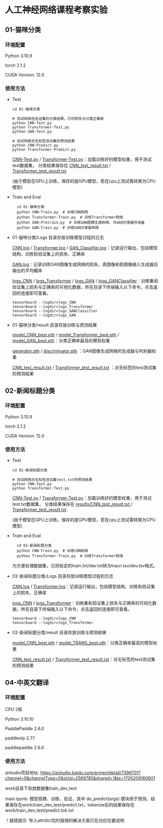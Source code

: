 # 人工神经网络课程考察实验

## 01-猫咪分类
### 环境配置

Python 3.10.9

torch 2.1.2

CUDA Version: 12.0

### 使用方法

- Test
   ```
  cd 01-猫咪分类

  # 测试网络在验证集的分类结果，打印损失与分类正确率
  python CNN-Test.py 
  python Transformer-Test.py 
  python GAN-Test.py 

  # 测试网络对无标签测试集的预测结果
  python CNN-Predict.py 
  python Transformer-Predict.py  
  ```

   [CNN-Test.py](01-%E7%8C%AB%E5%92%AA%E5%88%86%E7%B1%BB/CNN-Test.py) / [Transformer-Test.py](01-%E7%8C%AB%E5%92%AA%E5%88%86%E7%B1%BB/Transformer-Test.py)：加载训练好的模型权重，用于测试test数据集，
   分类结果保存在 [CNN_test_result.txt](01-%E7%8C%AB%E5%92%AA%E5%88%86%E7%B1%BB/results/CNN_test_result.txt) / [Transformer_test_result.txt](01-%E7%8C%AB%E5%92%AA%E5%88%86%E7%B1%BB/results/Transformer_test_result.txt)

   (由于模型在GPU上训练，保存的是GPU模型，若在cpu上测试需转换为CPU模型)

- Train and Eval
    ```
      cd 01-猫咪分类
      python CNN-Train.py  # 训练CNN网络
      python Transformer-Train.py  # 训练Transformer网络
      python GAN-Pretrain.py  # 训练GAN图像生成网络，为GAN分类器作准备
      python GAN-Train.py  # 训练GAN分类器网络
    ```

 - 01-猫咪分类/Logs 目录存放训练模型过程的日志
    
    [CNN.log](01-%E7%8C%AB%E5%92%AA%E5%88%86%E7%B1%BB/Logs/CNN.log) / [Transformer.log](01-%E7%8C%AB%E5%92%AA%E5%88%86%E7%B1%BB/Logs/Transformer.log) / [GAN_Classifier.log](01-%E7%8C%AB%E5%92%AA%E5%88%86%E7%B1%BB/Logs/GAN_Classifier.log)：记录运行输出，包括模型结构、训练和验证集上的损失、正确率

    [GAN.log](01-%E7%8C%AB%E5%92%AA%E5%88%86%E7%B1%BB/Logs/GAN.log)：记录训练GAN图像生成网络的损失、真图像和假图像输入生成器后输出的平均概率
    
    
    [logs_CNN](01-%E7%8C%AB%E5%92%AA%E5%88%86%E7%B1%BB/Logs/logs_CNN) / [logs_Transformer](01-%E7%8C%AB%E5%92%AA%E5%88%86%E7%B1%BB/Logs/logs_Transformer) / [logs_GAN](01-%E7%8C%AB%E5%92%AA%E5%88%86%E7%B1%BB/Logs/logs_GAN) / [logs_GANClassifier](01-%E7%8C%AB%E5%92%AA%E5%88%86%E7%B1%BB/Logs/logs_GANClassifier)：训练集和验证集上损失与正确率的可视化数据，所在目录下终端输入以下命令，点击返回的连接即可查看。

    ```
    tensorboard --logdir=logs_CNN 
    tensorboard --logdir=logs_Transformer
    tensorboard --logdir=logs_GANClassifier
    tensorboard --logdir=logs_GAN
    ```

- 01-猫咪分类/result 目录存放训练与预测结果

    [model_CNN_best.pth](01-%E7%8C%AB%E5%92%AA%E5%88%86%E7%B1%BB/results/model_CNN_best.pth) / [model_Transformer_best.pth](01-%E7%8C%AB%E5%92%AA%E5%88%86%E7%B1%BB/results/model_Transformer_best.pth) / [model_GAN_best.pth](01-%E7%8C%AB%E5%92%AA%E5%88%86%E7%B1%BB/results/model_GAN_best.pth)：分类正确率最高的模型权重

    [generator.pth](01-%E7%8C%AB%E5%92%AA%E5%88%86%E7%B1%BB/results/generator.pth) / [discriminator.pth](01-%E7%8C%AB%E5%92%AA%E5%88%86%E7%B1%BB/results/discriminator.pth) ：GAN图像生成网络的生成器与判别器权重

    [CNN_test_result.txt](01-%E7%8C%AB%E5%92%AA%E5%88%86%E7%B1%BB/results/CNN_test_result.txt) / [Transformer_test_result.txt](01-%E7%8C%AB%E5%92%AA%E5%88%86%E7%B1%BB/results/Transformer_test_result.txt) ：对无标签的test测试集的预测结果
    

## 02-新闻标题分类
### 环境配置
Python 3.10.9

torch 2.1.2

CUDA Version: 12.0

### 使用方法

- Test
   ```
  cd 02-新闻标题分类

  # 测试网络对无标签测试集test.txt的预测结果
  python CNN-Test.py 
  python Transformer-Test.py  
  ```

   [CNN-Test.py](02-%E6%96%B0%E9%97%BB%E6%A0%87%E9%A2%98%E5%88%86%E7%B1%BB/CNN-Test.py) / [Transformer-Test.py](02-%E6%96%B0%E9%97%BB%E6%A0%87%E9%A2%98%E5%88%86%E7%B1%BB/Transformer-Test.py)：加载训练好的模型权重，用于测试test.txt数据集，
   分类结果保存在 [results/CNN_test_result.txt ](02-%E6%96%B0%E9%97%BB%E6%A0%87%E9%A2%98%E5%88%86%E7%B1%BB/results/CNN_test_result.txt) / [Transformer_test_result.txt](02-%E6%96%B0%E9%97%BB%E6%A0%87%E9%A2%98%E5%88%86%E7%B1%BB/results/Transformer_test_result.txt)

   (由于模型在GPU上训练，保存的是GPU模型，若在cpu上测试需转换为CPU模型)

- Train and Eval
    ```
      cd 02-新闻标题分类
      python CNN-Train.py  # 训练CNN网络
      python Transformer-Train.py  # 训练Transformer网络
    ```

    为方便处理数据集，已将给定的train.txt/dev.txt转为traun.tsv/dev.tsv格式。

 - 02-新闻标题分类/Logs 目录存放训练模型过程的日志
    
    [CNN.log](02-%E6%96%B0%E9%97%BB%E6%A0%87%E9%A2%98%E5%88%86%E7%B1%BB/Logs/CNN.log) / [Transformer.log](02-%E6%96%B0%E9%97%BB%E6%A0%87%E9%A2%98%E5%88%86%E7%B1%BB/Logs/Transformer.log)：记录运行输出，包括模型结构、训练和验证集上的损失、正确率

    
    [logs_CNN](02-%E6%96%B0%E9%97%BB%E6%A0%87%E9%A2%98%E5%88%86%E7%B1%BB/Logs/logs_CNN) / [logs_Transformer](02-%E6%96%B0%E9%97%BB%E6%A0%87%E9%A2%98%E5%88%86%E7%B1%BB/Logs/logs_Transformer)：训练集和验证集上损失与正确率的可视化数据，所在目录下终端输入以下命令，点击返回的连接即可查看。

    ```
    tensorboard --logdir=logs_CNN 
    tensorboard --logdir=logs_Transformer
    ```

- 02-新闻标题分类/result 目录存放训练与预测结果

    [ model_CNN_best.pth](02-%E6%96%B0%E9%97%BB%E6%A0%87%E9%A2%98%E5%88%86%E7%B1%BB/results/model_CNN_best.pth) / [model_TRANS_best.pth](02-%E6%96%B0%E9%97%BB%E6%A0%87%E9%A2%98%E5%88%86%E7%B1%BB/results/model_TRANS_best.pth)：分类正确率最高的模型权重

    [CNN_test_result.txt](02-%E6%96%B0%E9%97%BB%E6%A0%87%E9%A2%98%E5%88%86%E7%B1%BB/results/CNN_test_result.txt) / [Transformer_test_result.txt](02-%E6%96%B0%E9%97%BB%E6%A0%87%E9%A2%98%E5%88%86%E7%B1%BB/results/Transformer_test_result.txt)：对无标签的test测试集的预测结果


## 04-中英文翻译
### 环境配置

CPU 2核

Python 3.10.10

PaddlePaddle 2.6.0

paddlenlp 2.7.1

paddlepaddle 2.6.0

### 使用方法
aistudio项目地址: https://aistudio.baidu.com/projectdetail/7396701?channel=0&channelType=0&sUid=2569785&shared=1&ts=1705209160601

work目录下存放数据集train_dev_test

main.ipynb: 模型搭建、训练、验证，其中 do_predict(args) 模块用于预测，结果保存在work/train_dev_test/predict.txt，tokenize后的结果保存在work/train_dev_test/predict.tok.txt

！报错提示: 导入attrdict包时报错的解决方案已在对应位置说明